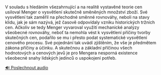 
V souladu s hledáním všezahrnující a na realitě vystavěné teorie cen usiloval Menger o vysvětlení skutečně směněných množství zboží. Své vysvětlení tak zaměřil na přechodné směnné rovnováhy, neboli na stavy klidu, jak je sám nazývá, jež časově odpovídaly vzniku historických tržních cen. Ačkoliv se tedy Menger vyvaroval využití mechanické analýzy všeobecné rovnováhy, neboť ta nemohla vést k vysvětlení příčiny tvorby skutečných cen, podařilo se mu i přesto podat systematické vysvětlení cenového procesu. Své pojednání tak uvádí zjištěním, že vše je předmětem zákona příčiny a účinku. A skutečnou a základní příčinou všech hodnotových a cenových jevů je pro Mengera nesporná existence všeobecné snahy lidských jedinců o uspokojení potřeb.

[🔊 Poslechnout audio](/data/7-paragraphs/audio/chapter_169/para_009-V-souladu-s-hlednm-vezahrnujc-a-na-realit-vy.mp3)
